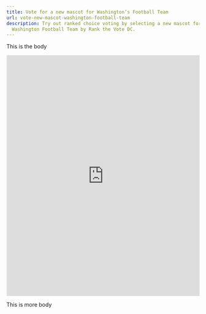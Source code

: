 ```yaml
---
title: Vote for a new mascot for Washington’s Football Team
url: vote-new-mascot-washington-football-team
description: Try out ranked choice voting by selecting a new mascot for the
  Washington Football Team by Rank the Vote DC.
---
```

This is the body

<div style="position:relative;overflow:hidden;padding-top:125%;"><iframe src="https://rankit.vote/vote/WVk91aOuGv8M3TTScuTY" style="border:1px solid #f1f1f1;position: absolute;top: 0;left: 0;width: 100%;height: 100%;" name="myiFrame" scrolling="yes" frameborder="1" marginheight="0px" marginwidth="0px" allowfullscreen></iframe></div>

This is more body